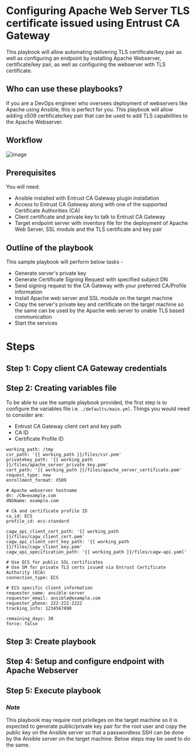 # Configuring Apache Web Server TLS certificate issued using Entrust CA Gateway
This playbook will allow automating delivering TLS certificate/key pair as well as configuring an endpoint by installing Apache Webserver, certificate/key pair, as well as configuring the webserver with TLS certificate.

## Who can use these playbooks?
If you are a DevOps engineer who oversees deployment of webservers like Apache using Ansible, this is perfect for you.
This playbook will allow adding x509 certificate/key pair that can be used to add TLS capabilities to the Apache Webserver.

## Workflow
![image](https://user-images.githubusercontent.com/98990887/166394855-3f3f151a-b50e-4414-865b-50921b40d195.png)

## Prerequisites
You will need: 
- Ansible installed with Entrust CA Gateway plugin installation
- Access to Entrust CA Gateway along with one of the supported Certificate Authorities (CA)
- Client certificate and private key to talk to Entrust CA Gateway
- Target endpoint server with inventory file for the deployment of Apache Web Server, SSL module and the TLS certificate and key pair

## Outline of the playbook
This sample playbook will perform below tasks -
- Generate server's private key
- Generate Certificate Signing Request with specified subject DN
- Send signing request to the CA Gateway with your preferred CA/Profile information
- Install Apache web server and SSL module on the target machine
- Copy the server's private key and certificate on the target machine so the same can be used by the Apache web server to unable TLS based communication
- Start the services

# Steps

## Step 1: Copy client CA Gateway credentials

## Step 2: Creating variables file
To be able to use the sample playbook provided, the first step is to configure the variables file i.e. ``` ./defaults/main.yml ```. Things you would need to consider are:
- Entrust CA Gateway client cert and key path
- CA ID 
- Certificate Profile ID

```
working_path: /tmp
csr_path: '{{ working_path }}/files/csr.pem'
privatekey_path: '{{ working_path }}/files/apache_server_private_key.pem'
cert_path: '{{ working_path }}/files/apache_server_certificate.pem'
request_type: new
enrollment_format: X509

# Apache webserver hostname
dn: /CN=example.com
dNSName: example.com

# CA and certificate profile ID
ca_id: ECS
profile_id: ecs-standard

cagw_api_client_cert_path: '{{ working_path }}/files/cagw_client_cert.pem'
cagw_api_client_cert_key_path: '{{ working_path }}/files/cagw_client_key.pem'
cagw_api_specification_path: '{{ working_path }}/files/cagw-api.yaml'

# Use ECS for public SSL certificates
# Use SM for private TLS certs issued via Entrust Certificate Authority (ECA)
connection_type: ECS

# ECS specific client information
requester_name: ansible-server
requester_email: ansible@example.com
requester_phone: 222-222-2222
tracking_info: 1234567890

remaining_days: 30
force: false
```

## Step 3: Create playbook

## Step 4: Setup and configure endpoint with Apache Webserver

## Step 5: Execute playbook
### *Note*
This playbook may require root privileges on the target machine so it is expected to generate public/private key pair for the root user and copy the public key on the Ansible server so that a passwordless SSH can be done by the Ansible server on the target machine.
Below steps may be used to do the same.
